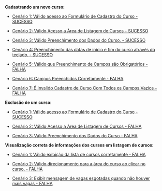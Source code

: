 **Cadastrando um novo curso**:

- [Cenário 1: Válido acesso ao Formulário de Cadastro do Curso - SUCESSO](https://drive.google.com/file/d/1xJqLfFGFTxfEZDwWTGxRoRhtfGlWv0jy/view?usp=sharing)

- [Cenário 2: Válido Acesso a Área de Listagem de Cursos - SUCESSO](https://drive.google.com/file/d/1ctOU5vwehfBMA1p9sop30gp1rvi6_kvq/view?usp=sharing)

- [Cenário 3: Válido Preenchimento dos Dados do Curso. - SUCESSO](https://drive.google.com/file/d/1qQhH8h19ewlkQlfNa8gozS2Km6M4Jcy2/view?usp=sharing)

- [Cenário 4: Preenchimento das datas de início e fim do curso através do teclado. - SUCESSO](https://drive.google.com/file/d/1fqnhvMrNuh8yS8Uyx7OC4SEyLL-Azj1O/view?usp=sharing)

- [Cenário 5: Válido que Preenchimento de Campos são Obrigatórios - FALHA](https://drive.google.com/file/d/1jil4sKcxsimhP2c2jofGYJbJL2LNRwYQ/view?usp=sharing)

- [Cenário 6: Campos Preenchidos Corretamente - FALHA](https://drive.google.com/file/d/1soj1XsLdfTGglokSwZZkJ0pGtepZUvP-/view?usp=sharing)

- [Cenário 7: É Invalido Cadastro de Curso Com Todos os Campos Vazios - FALHA](https://drive.google.com/file/d/1LOsMzduQPW2Ypk-Ogq45zVyvthxRSxoD/view?usp=sharing)





**Exclusão de um curso**:



 - [Cenário 1: Válido acesso ao Formulário de Cadastro do Curso - SUCESSO](https://drive.google.com/file/d/1X-jx36Js57ECJsswywL2wsvfam2NL-Si/view?usp=sharing)

 - [Cenário 2: Válido Acesso a Área de Listagem de Cursos - FALHA](https://drive.google.com/file/d/1vebpH0EisKOgkqCf5JKa_XnfBg7nhGIJ/view?usp=sharing)

 - [Cenário 3: Válido Preenchimento dos Dados do Curso - FALHA](https://drive.google.com/file/d/1OZnyOAEuiNAWrShFZ-SdyUpXt7AB-0mD/view?usp=sharing)

**Visualização correta de informações dos cursos em listagem de cursos**:

- [Cenário 1: Válido exibição da lista de cursos corretamente - FALHA](https://drive.google.com/file/d/1CdqyoUd1Oiy0ZSn6u1_QgjapKD7R40Eo/view?usp=sharing)

- [Cenário 2: Válido direcionamento para a área do curso ao clicar no curso. - FALHA](https://drive.google.com/file/d/1awMTGvc_y-eaE74ftlpZpcLkme22GiG_/view?usp=sharing)

- [Cenário 3: Exibir mensagem de vagas esgotadas quando não houver mais vagas - FALHA](https://drive.google.com/file/d/1ccomtQvwGG5ADZOETJ-6ljCqCZlSHyu6/view?usp=sharing)